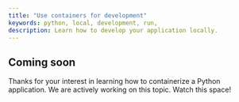 ```yaml
---
title: "Use containers for development"
keywords: python, local, development, run,
description: Learn how to develop your application locally.
---
```


## Coming soon

Thanks for your interest in learning how to containerize a Python application. We are actively working on this topic. Watch this space!
